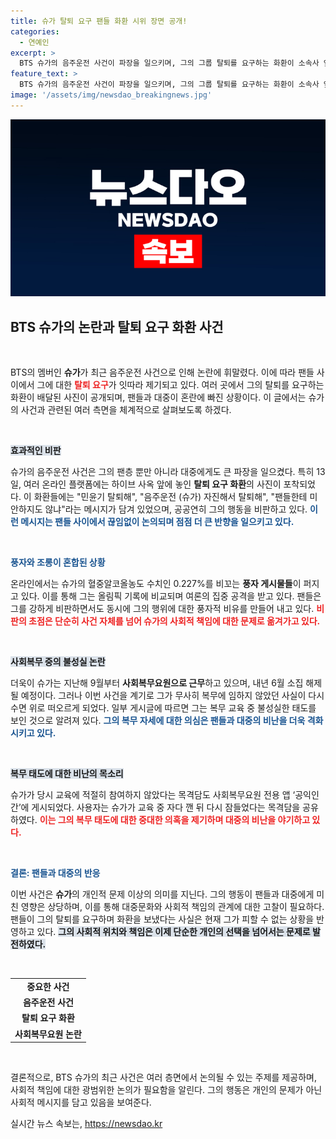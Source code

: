 ```yaml
---
title: 슈가 탈퇴 요구 팬들 화환 시위 장면 공개!
categories:
  - 연예인
excerpt: >
  BTS 슈가의 음주운전 사건이 파장을 일으키며, 그의 그룹 탈퇴를 요구하는 화환이 소속사 앞에 쏟아졌다. 혈중알코올농도와 올림픽 기록을 비교한 풍자까지 등장, 팬들의 반응이 뜨겁다. 대체복무 중 논란도 재점화되어 슈가의 복무 태도에 의문을 제기하는 목소리도 이어진다.
feature_text: >
  BTS 슈가의 음주운전 사건이 파장을 일으키며, 그의 그룹 탈퇴를 요구하는 화환이 소속사 앞에 쏟아졌다. 혈중알코올농도와 올림픽 기록을 비교한 풍자까지 등장, 팬들의 반응이 뜨겁다. 대체복무 중 논란도 재점화되어 슈가의 복무 태도에 의문을 제기하는 목소리도 이어진다.
image: '/assets/img/newsdao_breakingnews.jpg'
---
```


<p><img src="/assets/img/newsdao_breakingnews.jpg" alt="koreaapp 속보" /></p>

<h2 data-ke-size="size26">BTS 슈가의 논란과 탈퇴 요구 화환 사건</h2>

<p data-ke-size="size16">&nbsp;</p>

<p>BTS의 멤버인 <b>슈가</b>가 최근 음주운전 사건으로 인해 논란에 휘말렸다. 이에 따라 팬들 사이에서 그에 대한 <b><span style="color: #ee2323;">탈퇴 요구</span></b>가 잇따라 제기되고 있다. 여러 곳에서 그의 탈퇴를 요구하는 화환이 배달된 사진이 공개되며, 팬들과 대중이 혼란에 빠진 상황이다. 이 글에서는 슈가의 사건과 관련된 여러 측면을 체계적으로 살펴보도록 하겠다. </p>

<p data-ke-size="size16">&nbsp;</p>

<p><b><span style="background-color: #21538527;">효과적인 비판</span></b> </p>

<p>슈가의 음주운전 사건은 그의 팬층 뿐만 아니라 대중에게도 큰 파장을 일으켰다. 특히 13일, 여러 온라인 플랫폼에는 하이브 사옥 앞에 놓인 <b>탈퇴 요구 화환</b>의 사진이 포착되었다. 이 화환들에는 "민윤기 탈퇴해", "음주운전 (슈가) 자진해서 탈퇴해", "팬들한테 미안하지도 않냐"라는 메시지가 담겨 있었으며, 공공연히 그의 행동을 비판하고 있다. <b><span style="color: #1a5490;">이런 메시지는 팬들 사이에서 끊임없이 논의되며 점점 더 큰 반향을 일으키고 있다.</span></b></p>

<p data-ke-size="size16">&nbsp;</p>

<p><b><span style="color: #1a5490;">풍자와 조롱이 혼합된 상황</span></b> </p>

<p>온라인에서는 슈가의 혈중알코올농도 수치인 0.227%를 비꼬는 <b>풍자 게시물들</b>이 퍼지고 있다. 이를 통해 그는 올림픽 기록에 비교되며 여론의 집중 공격을 받고 있다. 팬들은 그를 강하게 비판하면서도 동시에 그의 행위에 대한 풍자적 비유를 만들어 내고 있다. <b><span style="color: #ee2323;">비판의 초점은 단순히 사건 자체를 넘어 슈가의 사회적 책임에 대한 문제로 옮겨가고 있다.</span></b></p>

<p data-ke-size="size16">&nbsp;</p>

<p><b><span style="background-color: #21538527;">사회복무 중의 불성실 논란</span></b> </p>

<p>더욱이 슈가는 지난해 9월부터 <b>사회복무요원으로 근무</b>하고 있으며, 내년 6월 소집 해제될 예정이다. 그러나 이번 사건을 계기로 그가 무사히 복무에 임하지 않았던 사실이 다시 수면 위로 떠오르게 되었다. 일부 게시글에 따르면 그는 복무 교육 중 불성실한 태도를 보인 것으로 알려져 있다. <b><span style="color: #1a5490;">그의 복무 자세에 대한 의심은 팬들과 대중의 비난을 더욱 격화시키고 있다.</span></b></p>

<p data-ke-size="size16">&nbsp;</p>

<p><b><span style="background-color: #21538527;">복무 태도에 대한 비난의 목소리</span></b> </p>

<p>슈가가 당시 교육에 적절히 참여하지 않았다는 목격담도 사회복무요원 전용 앱 ‘공익인간’에 게시되었다. 사용자는 슈가가 교육 중 자다 깬 뒤 다시 잠들었다는 목격담을 공유하였다. <b><span style="color: #ee2323;">이는 그의 복무 태도에 대한 중대한 의혹을 제기하며 대중의 비난을 야기하고 있다.</span></b> </p>

<p data-ke-size="size16">&nbsp;</p>

<p><b><span style="color: #1a5490;">결론: 팬들과 대중의 반응</span></b></p>

<p>이번 사건은 <b>슈가</b>의 개인적 문제 이상의 의미를 지닌다. 그의 행동이 팬들과 대중에게 미친 영향은 상당하며, 이를 통해 대중문화와 사회적 책임의 관계에 대한 고찰이 필요하다. 팬들이 그의 탈퇴를 요구하며 화환을 보냈다는 사실은 현재 그가 피할 수 없는 상황을 반영하고 있다. <b><span style="background-color: #21538527;">그의 사회적 위치와 책임은 이제 단순한 개인의 선택을 넘어서는 문제로 발전하였다.</span></b> </p>

<p data-ke-size="size16">&nbsp;</p> 

<table>
    <tr>
        <td style="text-align: center; height: 17px;"><b>중요한 사건</b></td>
    </tr>
    <tr>
        <td style="text-align: center; height: 17px;"><b>음주운전 사건</b></td>
    </tr>
    <tr>
        <td style="text-align: center; height: 17px;"><b>탈퇴 요구 화환</b></td>
    </tr>
    <tr>
        <td style="text-align: center; height: 17px;"><b>사회복무요원 논란</b></td>
    </tr>
</table>

<p data-ke-size="size16">&nbsp;</p>

<p>결론적으로, BTS 슈가의 최근 사건은 여러 층면에서 논의될 수 있는 주제를 제공하며, 사회적 책임에 대한 광범위한 논의가 필요함을 알린다. 그의 행동은 개인의 문제가 아닌 사회적 메시지를 담고 있음을 보여준다.</p>
실시간 뉴스 속보는, <a href="https://newsdao.kr" rel="dofollow">https://newsdao.kr</a>



